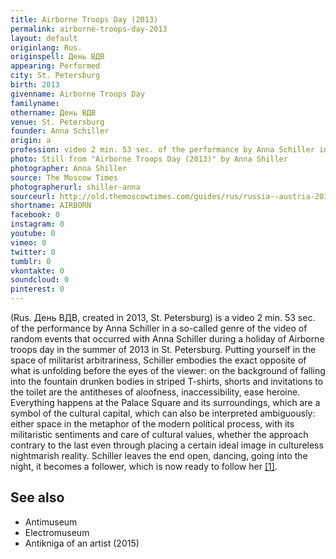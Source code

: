 ```yaml
---
title: Airborne Troops Day (2013)
permalink: airborne-troops-day-2013
layout: default
originlang: Rus.
originspell: День ВДВ
appearing: Performed
city: St. Petersburg
birth: 2013
givenname: Airborne Troops Day
familyname:
othername: День ВДВ
venue: St. Petersburg
founder: Anna Schiller
origin: a
profession: video 2 min. 53 sec. of the performance by Anna Schiller in a so-called genre of the video of random events that occurred with Anna Schiller during a holiday of Airborne troops day in the summer of 2013 in St. Petersburg
photo: Still from "Airborne Troops Day (2013)" by Anna Shiller
photographer: Anna Shiller
source: The Moscow Times
photographerurl: shiller-anna
sourceurl: http://old.themoscowtimes.com/guides/rus/russia--austria-2014/506313/tvorcheskaya-energiya-rossii/508750.html
shortname: AIRBORN
facebook: 0
instagram: 0
youtube: 0
vimeo: 0
twitter: 0
tumblr: 0
vkontakte: 0
soundcloud: 0
pinterest: 0
---
```

(Rus. День ВДВ, created in 2013, St. Petersburg) is a video 2 min. 53 sec. of the performance by Anna Schiller in a so-called genre of the video of random events that occurred with Anna Schiller during a holiday of Airborne troops day in the summer of 2013 in St. Petersburg. Putting yourself in the space of militarist arbitrariness, Schiller embodies the exact opposite of what is unfolding before the eyes of the viewer: on the background of falling into the fountain drunken bodies in striped T-shirts, shorts and invitations to the toilet are the antitheses of aloofness, inaccessibility, ease heroine. Everything happens at the Palace Square and its surroundings, which are a symbol of the cultural capital, which can also be interpreted ambiguously: either space in the metaphor of the modern political process, with its militaristic sentiments and care of cultural values, whether the approach contrary to the last even through placing a certain ideal image in cultureless nightmarish reality. Schiller leaves the end open, dancing, going into the night, it becomes a follower, which is now ready to follow her <span id="a1">[\[1\]](#f1)</span>.

## See also

+ Antimuseum
+ Electromuseum
+ Antikniga of an artist (2015)

